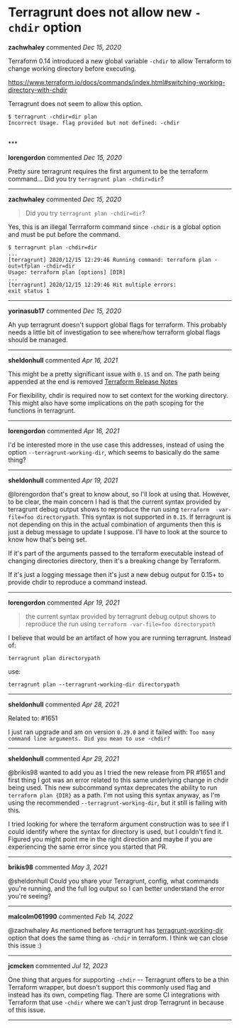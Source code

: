 # Terragrunt does not allow new `-chdir` option

**zachwhaley** commented *Dec 15, 2020*

Terraform 0.14 introduced a new global variable `-chdir` to allow Terraform to change working directory before executing.

https://www.terraform.io/docs/commands/index.html#switching-working-directory-with-chdir

Terragrunt does not seem to allow this option.

```shell
$ terragrunt -chdir=dir plan
Incorrect Usage. flag provided but not defined: -chdir
```
<br />
***


**lorengordon** commented *Dec 15, 2020*

Pretty sure terragrunt requires the first argument to be the terraform command... Did you try `terragrunt plan -chdir=dir`?

***

**zachwhaley** commented *Dec 15, 2020*

> Did you try `terragrunt plan -chdir=dir`?

Yes, this is an illegal Terrraform command since `-chdir` is a global option and must be put before the command.

```shell
$ terragrunt plan -chdir=dir
...
[terragrunt] 2020/12/15 12:29:46 Running command: terraform plan -out=tfplan -chdir=dir
Usage: terraform plan [options] [DIR]
...
[terragrunt] 2020/12/15 12:29:46 Hit multiple errors:
exit status 1
```
***

**yorinasub17** commented *Dec 15, 2020*

Ah yup terragrunt doesn't support global flags for terraform. This probably needs a little bit of investigation to see where/how terraform global flags should be managed.
***

**sheldonhull** commented *Apr 16, 2021*

This might be a pretty significant issue with `0.15` and on. The path being appended at the end is removed [Terraform Release Notes](https://www.terraform.io/upgrade-guides/0-15.html#commands-accepting-a-configuration-directory-argument)

For flexibility, chdir is required now to set context for the working directory.
This might also have some implications on the path scoping for the functions in terragrunt. 
***

**lorengordon** commented *Apr 16, 2021*

I'd be interested more in the use case this addresses, instead of using the option `--terragrunt-working-dir`, which seems to basically do the same thing?

***

**sheldonhull** commented *Apr 19, 2021*

@lorengordon that's great to know about, so I'll look at using that. However, to be clear, the main concern I had is that the current syntax provided by terragrunt debug output shows to reproduce the run using `terraform  -var-file=foo directorypath`. This syntax is not supported in `0.15`. If terragrunt is not depending on this in the actual combination of arguments then this is just a debug message to update I suppose. I'll have to look at the source to know how that's being set. 

If it's part of the arguments passed to the terraform executable instead of changing directories directory, then it's a breaking change by Terraform. 

If it's just a logging message then it's just a new debug output for 0.15+ to provide chdir to reproduce a command instead. 
***

**lorengordon** commented *Apr 19, 2021*

> the current syntax provided by terragrunt debug output shows to reproduce the run using `terraform -var-file=foo directorypath`

I believe that would be an artifact of how you are running terragrunt. Instead of:

```
terragrunt plan directorypath
```

use:

```
terragrunt plan --terragrunt-working-dir directorypath
```

***

**sheldonhull** commented *Apr 28, 2021*

Related to: #1651 

I just ran upgrade and am on version `0.29.0` and it failed with:
`Too many command line arguments. Did you mean to use -chdir?`


***

**sheldonhull** commented *Apr 29, 2021*

@brikis98 wanted to add you as I tried the new release from PR #1651  and first thing I got was an error related to this same underlying change in chdir being used. This new subcommand syntax deprecates the ability to run `terraform plan {DIR}` as a path. I'm not using this syntax anyway, as I'm using the recommended `--terragrunt-working-dir`, but it still is failing with this. 

I tried looking for where the terraform argument construction was to see if I could identify where the syntax for directory is used, but I couldn't find it. Figured you might point me in the right direction and maybe if you are experiencing the same error since you started that PR.
***

**brikis98** commented *May 3, 2021*

@sheldonhull Could you share your Terragrunt, config, what commands you're running, and the full log output so I can better understand the error you're seeing?
***

**malcolm061990** commented *Feb 14, 2022*

@zachwhaley 
As mentioned before terragrunt has [terragrunt-working-dir](https://terragrunt.gruntwork.io/docs/reference/cli-options/#terragrunt-working-dir) option that does the same thing as `-chdir` in terraform.
I think we can close this issue :)
***

**jcmcken** commented *Jul 12, 2023*

One thing that argues for supporting ``-chdir`` -- Terragrunt offers to be a thin Terraform wrapper, but doesn't support this commonly used flag and instead has its own, competing flag. There are some CI integrations with Terraform that use ``-chdir`` where we can't just drop Terragrunt in because of this issue. 
***

